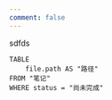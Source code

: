 ```yaml
---
comment: false
---
```


sdfds

```dataview
TABLE
	file.path AS "路径"
FROM "笔记"
WHERE status = "尚未完成"
```